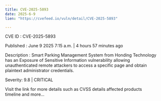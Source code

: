 ```yaml
---
title: CVE-2025-5893
date: 2025-6-9
lien: "https://cvefeed.io/vuln/detail/CVE-2025-5893"

---
```


CVE ID : CVE-2025-5893

Published :  June 9
2025
7:15 a.m. | 4 hours
57 minutes ago

Description : Smart Parking Management System from Honding Technology has an Exposure of Sensitive Information vulnerability
allowing unauthenticated remote attackers to access a specific page and obtain plaintext administrator credentials.

Severity: 9.8 | CRITICAL

Visit the link for more details
such as CVSS details
affected products
timeline
and more...
